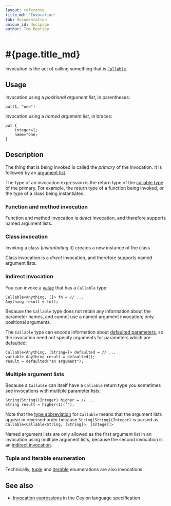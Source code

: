 ```yaml
---
layout: reference
title_md: 'Invocation'
tab: documentation
unique_id: docspage
author: Tom Bentley
---
```


# #{page.title_md}

Invocation is the act of calling something that is 
[`Callable`](#{site.urls.apidoc_current}/Callable.type.html).

## Usage 

Invocation using a *positional argument list*, in parentheses:

<!-- try: -->
    put(1, "one")
    
Invocation using a *named argument list*, in braces:

<!-- try: -->
    put {
        integer=1;
        name="one;
    }

## Description

The thing that is being invoked is called the *primary* of the invocation. 
It is followed by an [argument list](../argument-list/).

The type of an invocation expression is the return type of the 
[callable type](../../structure/function#callable_type) of the primary. 
For example, the return type of a function being invoked, or the type of 
a class being instantiated.

### Function and method invocation

Function and method invocation is *direct* invocation, and therefore 
supports named argument lists.

### Class invocation

Invoking a class (*instantiating* it) creates a new instance of the class.

Class invocation is a *direct* invocation, and therefore supports 
named argument lists.

### Indirect invocation

You can invoke a [value](../../structure/value/) that has a 
`Callable` type:

<!-- try: -->
    Callable<Anything, []> fn = // ...
    Anything result = fn();

Because the `Callable` type does not retain any information about
the parameter names, and cannot use a named argument invocation; 
only positional arguments.

The `Callable` type can encode information about 
[defaulted parameters](../../structure/parameter-list/#defaulted_parameters), so the 
invocation need not specify arguments for parameters which are defaulted:

<!-- try: -->
    Callable<Anything, [String=]> defaulted = // ...
    variable Anything result = defaulted();
    result = defaulted("an argument");

### Multiple argument lists

Because a `Callable` can itself have a `Callable` return type you sometimes see
invocations with multiple parameter lists:

    String(String)(Integer) higher = // ...
    String result = higher(1)("");

Note that the [type abbreviation](../../structure/type-abbreviation/) 
for `Callable` means that the argument lists appear in 
reversed order because `String(String)(Integer)`
is parsed as `Callable<Callable<String, [String]>, [Integer]>`

Named argument lists are only allowed as the first argument list in 
an invocation using multiple argument lists, because the second 
invocation is an [indirect invocation](#indirect_invocation).

### Tuple and Iterable enumeration

Technically, [tuple](../tuple) and [iterable](../iterable/) 
enumerations are also invocations. 

## See also

* [Invocation expressions](#{site.urls.spec_current}#invocationexpressions) in 
  the Ceylon language specification
